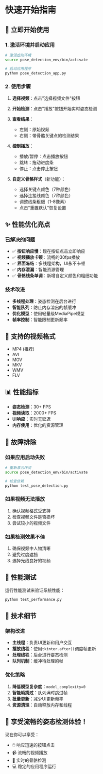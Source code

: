 # 快速开始指南

## 🚀 立即开始使用

### 1. 激活环境并启动应用
```bash
# 激活虚拟环境
source pose_detection_env/bin/activate

# 启动应用程序
python pose_detection_app.py
```

### 2. 使用步骤
1. **选择视频**：点击"选择视频文件"按钮
2. **开始检测**：点击"播放"按钮开始实时姿态检测
3. **查看结果**：
   - 左侧：原始视频
   - 右侧：带骨骼关键点的检测结果
4. **控制播放**：
   - 播放/暂停：点击播放按钮
   - 跳转：拖动进度条
   - 停止：点击停止按钮

5. **自定义骨骼样式**（新功能）：
   - 选择关键点颜色（7种颜色）
   - 选择连接线颜色（7种颜色）
   - 调整线条粗细（1-8像素）
   - 点击"重置默认"恢复设置

## ✨ 性能优化亮点

### 已解决的问题
- ✅ **按钮响应慢**：现在按钮点击立即响应
- ✅ **视频播放卡顿**：流畅的30fps播放
- ✅ **界面冻结**：多线程架构，UI永不卡顿
- ✅ **内存泄漏**：智能资源管理
- ✅ **骨骼线条单调**：新增自定义颜色和粗细功能

### 技术改进
- **多线程处理**：姿态检测在后台进行
- **智能队列**：防止内存溢出的帧缓冲
- **优化模型**：使用轻量级MediaPipe模型
- **帧率控制**：智能限制更新频率

## 🎯 支持的视频格式
- MP4 (推荐)
- AVI
- MOV
- MKV
- WMV
- FLV

## 📊 性能指标
- **姿态检测**：30+ FPS
- **视频读取**：2000+ FPS
- **UI响应**：实时无延迟
- **内存使用**：优化的资源管理

## 🔧 故障排除

### 如果应用启动失败
```bash
# 重新激活环境
source pose_detection_env/bin/activate

# 检查依赖
python test_pose_detection.py
```

### 如果视频无法播放
1. 确认视频格式受支持
2. 检查视频文件是否损坏
3. 尝试较小的视频文件

### 如果检测效果不佳
1. 确保视频中人物清晰
2. 避免过度遮挡
3. 选择光线良好的视频

## 🧪 性能测试
运行性能测试来验证系统性能：
```bash
python test_performance.py
```

## 📝 技术细节

### 架构改进
- **主线程**：负责UI更新和用户交互
- **播放线程**：使用`tkinter.after()`调度帧更新
- **处理线程**：后台进行姿态检测
- **队列机制**：缓冲待处理的帧

### 优化策略
1. **降低模型复杂度**：`model_complexity=0`
2. **智能帧跳过**：队列满时跳过帧
3. **批量更新**：减少UI更新频率
4. **资源清理**：自动释放内存和线程

## 🎉 享受流畅的姿态检测体验！

现在你可以享受：
- 🖱️ 响应迅速的按钮点击
- 📹 流畅的视频播放
- 🦴 实时的骨骼检测
- 💻 稳定的应用程序运行

